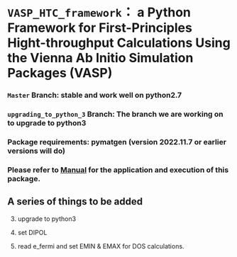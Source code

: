 # `VASP_HTC_framework`： a Python Framework for First-Principles Hight-throughput Calculations Using the Vienna Ab Initio Simulation Packages (VASP)

### `Master` Branch: stable and work well on python2.7

### `upgrading_to_python_3` Branch: The branch we are working on to upgrade to python3

### Package requirements: pymatgen (version 2022.11.7 or earlier versions will do)

### Please refer to [Manual](https://github.com/bitsoal/VASP_HTC_framework/blob/upgrade_to_python_3/Manual.md) for the application and execution of this package.

## A series of things to be added

3. upgrade to python3

4. set DIPOL

5. read e_fermi and set EMIN & EMAX for DOS calculations.  
